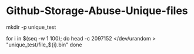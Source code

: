 # Github-Storage-Abuse-Unique-files


mkdir -p unique_test

for i in $(seq -w 1 100); do
  head -c 2097152 </dev/urandom > "unique_test/file_${i}.bin"
done
